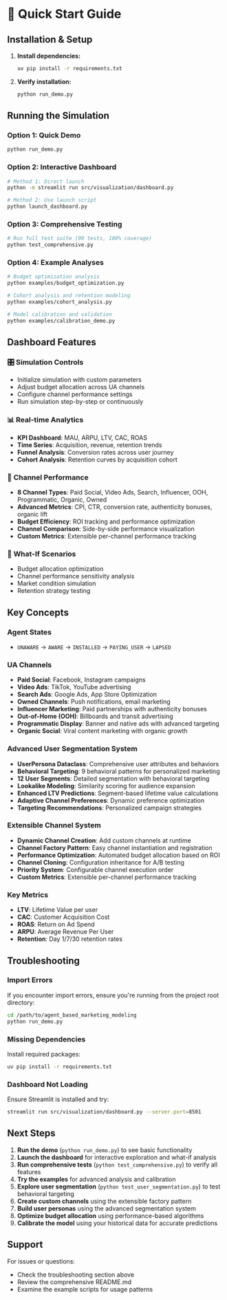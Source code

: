 # 🚀 Quick Start Guide

## Installation & Setup

1. **Install dependencies:**
   ```bash
   uv pip install -r requirements.txt
   ```

2. **Verify installation:**
   ```bash
   python run_demo.py
   ```

## Running the Simulation

### Option 1: Quick Demo
```bash
python run_demo.py
```

### Option 2: Interactive Dashboard
```bash
# Method 1: Direct launch
python -m streamlit run src/visualization/dashboard.py

# Method 2: Use launch script
python launch_dashboard.py
```

### Option 3: Comprehensive Testing
```bash
# Run full test suite (90 tests, 100% coverage)
python test_comprehensive.py
```

### Option 4: Example Analyses
```bash
# Budget optimization analysis
python examples/budget_optimization.py

# Cohort analysis and retention modeling
python examples/cohort_analysis.py

# Model calibration and validation
python examples/calibration_demo.py
```

## Dashboard Features

### 🎛️ **Simulation Controls**
- Initialize simulation with custom parameters
- Adjust budget allocation across UA channels
- Configure channel performance settings
- Run simulation step-by-step or continuously

### 📊 **Real-time Analytics**
- **KPI Dashboard**: MAU, ARPU, LTV, CAC, ROAS
- **Time Series**: Acquisition, revenue, retention trends
- **Funnel Analysis**: Conversion rates across user journey
- **Cohort Analysis**: Retention curves by acquisition cohort

### 📢 **Channel Performance**
- **8 Channel Types**: Paid Social, Video Ads, Search, Influencer, OOH, Programmatic, Organic, Owned
- **Advanced Metrics**: CPI, CTR, conversion rate, authenticity bonuses, organic lift
- **Budget Efficiency**: ROI tracking and performance optimization
- **Channel Comparison**: Side-by-side performance visualization
- **Custom Metrics**: Extensible per-channel performance tracking

### 🔮 **What-If Scenarios**
- Budget allocation optimization
- Channel performance sensitivity analysis
- Market condition simulation
- Retention strategy testing

## Key Concepts

### **Agent States**
- `UNAWARE` → `AWARE` → `INSTALLED` → `PAYING_USER` → `LAPSED`

### **UA Channels**
- **Paid Social**: Facebook, Instagram campaigns
- **Video Ads**: TikTok, YouTube advertising
- **Search Ads**: Google Ads, App Store Optimization
- **Owned Channels**: Push notifications, email marketing
- **Influencer Marketing**: Paid partnerships with authenticity bonuses
- **Out-of-Home (OOH)**: Billboards and transit advertising
- **Programmatic Display**: Banner and native ads with advanced targeting
- **Organic Social**: Viral content marketing with organic growth

### **Advanced User Segmentation System**
- **UserPersona Dataclass**: Comprehensive user attributes and behaviors
- **Behavioral Targeting**: 9 behavioral patterns for personalized marketing
- **12 User Segments**: Detailed segmentation with behavioral targeting
- **Lookalike Modeling**: Similarity scoring for audience expansion
- **Enhanced LTV Predictions**: Segment-based lifetime value calculations
- **Adaptive Channel Preferences**: Dynamic preference optimization
- **Targeting Recommendations**: Personalized campaign strategies

### **Extensible Channel System**
- **Dynamic Channel Creation**: Add custom channels at runtime
- **Channel Factory Pattern**: Easy channel instantiation and registration
- **Performance Optimization**: Automated budget allocation based on ROI
- **Channel Cloning**: Configuration inheritance for A/B testing
- **Priority System**: Configurable channel execution order
- **Custom Metrics**: Extensible per-channel performance tracking

### **Key Metrics**
- **LTV**: Lifetime Value per user
- **CAC**: Customer Acquisition Cost
- **ROAS**: Return on Ad Spend
- **ARPU**: Average Revenue Per User
- **Retention**: Day 1/7/30 retention rates

## Troubleshooting

### Import Errors
If you encounter import errors, ensure you're running from the project root directory:
```bash
cd /path/to/agent_based_marketing_modeling
python run_demo.py
```

### Missing Dependencies
Install required packages:
```bash
uv pip install -r requirements.txt
```

### Dashboard Not Loading
Ensure Streamlit is installed and try:
```bash
streamlit run src/visualization/dashboard.py --server.port=8501
```

## Next Steps

1. **Run the demo** (`python run_demo.py`) to see basic functionality
2. **Launch the dashboard** for interactive exploration and what-if analysis
3. **Run comprehensive tests** (`python test_comprehensive.py`) to verify all features
4. **Try the examples** for advanced analysis and calibration
5. **Explore user segmentation** (`python test_user_segmentation.py`) to test behavioral targeting
6. **Create custom channels** using the extensible factory pattern
7. **Build user personas** using the advanced segmentation system
8. **Optimize budget allocation** using performance-based algorithms
9. **Calibrate the model** using your historical data for accurate predictions

## Support

For issues or questions:
- Check the troubleshooting section above
- Review the comprehensive README.md
- Examine the example scripts for usage patterns